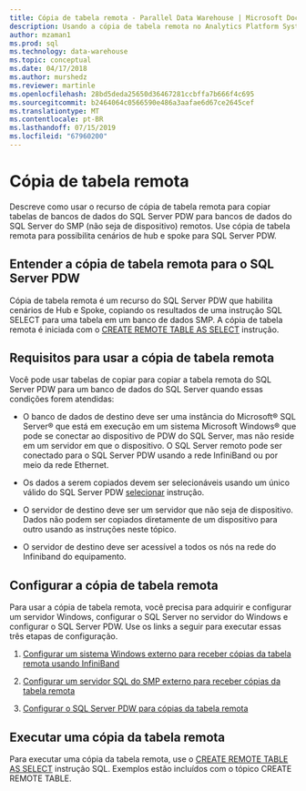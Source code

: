 ```yaml
---
title: Cópia de tabela remota - Parallel Data Warehouse | Microsoft Docs
description: Usando a cópia de tabela remota no Analytics Platform System Parallel Data Warehouse.
author: mzaman1
ms.prod: sql
ms.technology: data-warehouse
ms.topic: conceptual
ms.date: 04/17/2018
ms.author: murshedz
ms.reviewer: martinle
ms.openlocfilehash: 28bd5deda25650d36467281ccbffa7b666f4c695
ms.sourcegitcommit: b2464064c0566590e486a3aafae6d67ce2645cef
ms.translationtype: MT
ms.contentlocale: pt-BR
ms.lasthandoff: 07/15/2019
ms.locfileid: "67960200"
---
```

# <a name="remote-table-copy"></a>Cópia de tabela remota
Descreve como usar o recurso de cópia de tabela remota para copiar tabelas de bancos de dados do SQL Server PDW para bancos de dados do SQL Server do SMP (não seja de dispositivo) remotos. Use cópia de tabela remota para possibilita cenários de hub e spoke para SQL Server PDW.  
  
## <a name="BasicsPDE"></a>Entender a cópia de tabela remota para o SQL Server PDW  
Cópia de tabela remota é um recurso do SQL Server PDW que habilita cenários de Hub e Spoke, copiando os resultados de uma instrução SQL SELECT para uma tabela em um banco de dados SMP. A cópia de tabela remota é iniciada com o [CREATE REMOTE TABLE AS SELECT](../t-sql/statements/create-remote-table-as-select-parallel-data-warehouse.md) instrução.  
  
## <a name="BasicsPrerequisites"></a>Requisitos para usar a cópia de tabela remota  
Você pode usar tabelas de copiar para copiar a tabela remota do SQL Server PDW para um banco de dados do SQL Server quando essas condições forem atendidas:  
  
-   O banco de dados de destino deve ser uma instância do Microsoft® SQL Server® que está em execução em um sistema Microsoft Windows® que pode se conectar ao dispositivo de PDW do SQL Server, mas não reside em um servidor em que o dispositivo. O SQL Server remoto pode ser conectado para o SQL Server PDW usando a rede InfiniBand ou por meio da rede Ethernet.  
  
-   Os dados a serem copiados devem ser selecionáveis usando um único válido do SQL Server PDW [selecionar](../t-sql/queries/select-transact-sql.md) instrução.  
  
-   O servidor de destino deve ser um servidor que não seja de dispositivo. Dados não podem ser copiados diretamente de um dispositivo para outro usando as instruções neste tópico.  
  
-   O servidor de destino deve ser acessível a todos os nós na rede do Infiniband do equipamento.  
  
## <a name="ConfigureRemote"></a>Configurar a cópia de tabela remota  
Para usar a cópia de tabela remota, você precisa para adquirir e configurar um servidor Windows, configurar o SQL Server no servidor do Windows e configurar o SQL Server PDW. Use os links a seguir para executar essas três etapas de configuração.  
  
1.  [Configurar um sistema Windows externo para receber cópias da tabela remota usando InfiniBand](configure-an-external-windows-system-to-receive-remote-table-copies-using-infiniband.md)  
  
2.  [Configurar um servidor SQL do SMP externo para receber cópias da tabela remota](configure-an-external-smp-sql-server-to-receive-remote-table-copies.md)  
  
3.  [Configurar o SQL Server PDW para cópias da tabela remota](configure-sql-server-pdw-for-remote-table-copies.md)  
  
## <a name="PerformRemote"></a>Executar uma cópia da tabela remota  
Para executar uma cópia da tabela remota, use o [CREATE REMOTE TABLE AS SELECT](../t-sql/statements/create-remote-table-as-select-parallel-data-warehouse.md) instrução SQL. Exemplos estão incluídos com o tópico CREATE REMOTE TABLE.  
  
<!-- MISSING LINKS 
## See Also  
[Common Metadata Query Examples &#40;SQL Server PDW&#41;](../sqlpdw/common-metadata-query-examples-sql-server-pdw.md)  
-->
  
